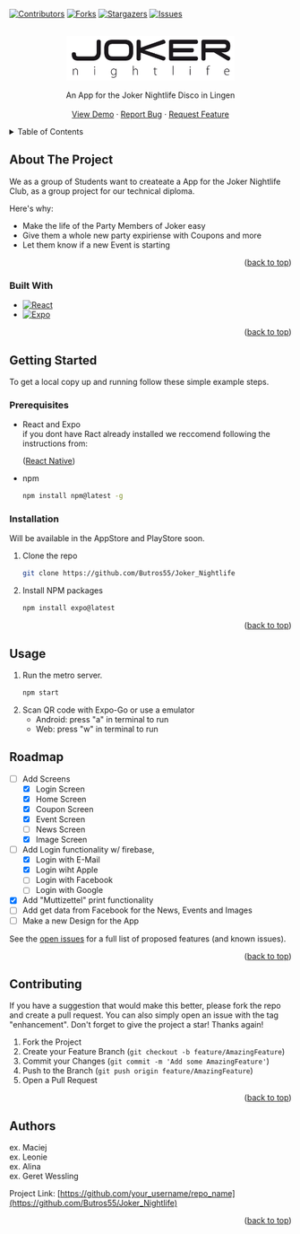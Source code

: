 <!-- Improved compatibility of back to top link: See: https://github.com/othneildrew/Best-README-Template/pull/73 -->
<a name="readme-top"></a>
<!--
*** Thanks for checking out the Best-README-Template. If you have a suggestion
*** that would make this better, please fork the repo and create a pull request
*** or simply open an issue with the tag "enhancement".
*** Don't forget to give the project a star!
*** Thanks again! Now go create something AMAZING! :D
-->



<!-- PROJECT SHIELDS -->
<!--
*** I'm using markdown "reference style" links for readability.
*** Reference links are enclosed in brackets [ ] instead of parentheses ( ).
*** See the bottom of this document for the declaration of the reference variables
*** for contributors-url, forks-url, etc. This is an optional, concise syntax you may use.
*** https://www.markdownguide.org/basic-syntax/#reference-style-links
-->
[![Contributors][contributors-shield]][contributors-url]
[![Forks][forks-shield]][forks-url]
[![Stargazers][stars-shield]][stars-url]
[![Issues][issues-shield]][issues-url]



<!-- PROJECT LOGO -->
<br />
<div align="center">
  <a href="https://github.com/Butros55/Joker_Nightlife">
    <img src="assets/pictures/logo.png" alt="Logo" width="300" height="80">
  </a>

  <p align="center">
    An App for the Joker Nightlife Disco in Lingen
    <br />
    <br />
    <a href="https://github.com/Butros55/Joker_Nightlife">View Demo</a>
    ·
    <a href="https://github.com/Butros55/Joker_Nightlife/issues">Report Bug</a>
    ·
    <a href="https://github.com/Butros55/Joker_Nightlife/issues">Request Feature</a>
  </p>
</div>



<!-- TABLE OF CONTENTS -->
<details>
  <summary>Table of Contents</summary>
  <ol>
    <li>
      <a href="#about-the-project">About The Project</a>
      <ul>
        <li><a href="#built-with">Built With</a></li>
      </ul>
    </li>
    <li>
      <a href="#getting-started">Getting Started</a>
      <ul>
        <li><a href="#prerequisites">Prerequisites</a></li>
        <li><a href="#installation">Installation</a></li>
      </ul>
    </li>
    <li><a href="#usage">Usage</a></li>
    <li><a href="#roadmap">Roadmap</a></li>
    <li><a href="#contributing">Contributing</a></li>
    <li><a href="#authors">Author</a></li>
    <li><a href="#acknowledgments">Acknowledgments</a></li>
  </ol>
</details>



<!-- ABOUT THE PROJECT -->
## About The Project

We as a group of Students want to createate a App for the Joker Nightlife Club, as a group project for our technical diploma.

Here's why:
* Make the life of the Party Members of Joker easy
* Give them a whole new party expiriense with Coupons and more
* Let them know if a new Event is starting

<p align="right">(<a href="#readme-top">back to top</a>)</p>



### Built With

* [![React][React.js]][React-url]
* [![Expo][Expo.dev]][Expo-url]

<p align="right">(<a href="#readme-top">back to top</a>)</p>



<!-- GETTING STARTED -->
## Getting Started

To get a local copy up and running follow these simple example steps.

### Prerequisites

* React and Expo
  <br>
  if you dont have Ract already installed we reccomend following the instructions from:
  <p>(<a href="https://reactnative.dev/docs/environment-setup">React Native</a>)</p>
  
* npm
  ```sh
  npm install npm@latest -g
  ```

### Installation

Will be available in the AppStore and PlayStore soon.

1. Clone the repo
   ```sh
   git clone https://github.com/Butros55/Joker_Nightlife
   ```
2. Install NPM packages
   ```sh
   npm install expo@latest
   ```

<p align="right">(<a href="#readme-top">back to top</a>)</p>



<!-- USAGE EXAMPLES -->
## Usage

1. Run the metro server.
   ```sh
   npm start
   ```
2. Scan QR code with Expo-Go or use a emulator
   * Android: press "a" in terminal to run
   * Web: press "w" in terminal to run

<!-- ROADMAP -->
## Roadmap

- [ ] Add Screens
    - [x] Login Screen
    - [x] Home Screen
    - [x] Coupon Screen
    - [x] Event Screen
    - [ ] News Screen
    - [x] Image Screen
- [ ] Add Login functionality w/ firebase,
    - [x] Login with E-Mail
    - [x] Login wiht Apple
    - [ ] Login with Facebook
    - [ ] Login with Google
- [x] Add "Muttizettel" print functionality
- [ ] Add get data from Facebook for the News, Events and Images
- [ ] Make a new Design for the App

See the [open issues](https://github.com/othneildrew/Best-README-Template/issues) for a full list of proposed features (and known issues).

<p align="right">(<a href="#readme-top">back to top</a>)</p>



<!-- CONTRIBUTING -->
## Contributing

If you have a suggestion that would make this better, please fork the repo and create a pull request. You can also simply open an issue with the tag "enhancement".
Don't forget to give the project a star! Thanks again!

1. Fork the Project
2. Create your Feature Branch (`git checkout -b feature/AmazingFeature`)
3. Commit your Changes (`git commit -m 'Add some AmazingFeature'`)
4. Push to the Branch (`git push origin feature/AmazingFeature`)
5. Open a Pull Request

<p align="right">(<a href="#readme-top">back to top</a>)</p>


<!-- Authors -->
## Authors

ex. Maciej
<br>
ex. Leonie
<br>
ex. Alina
<br>
ex. Geret Wessling

Project Link: [https://github.com/your_username/repo_name](https://github.com/Butros55/Joker_Nightlife)

<p align="right">(<a href="#readme-top">back to top</a>)</p>


<!-- MARKDOWN LINKS & IMAGES -->
<!-- https://www.markdownguide.org/basic-syntax/#reference-style-links -->
[contributors-shield]: https://img.shields.io/github/contributors/Butros55/Joker_Nightlife.svg?style=for-the-badge
[contributors-url]: https://github.com/Butros55/Joker_Nightlife/graphs/contributors
[forks-shield]: https://img.shields.io/github/forks/Butros55/Joker_Nightlife.svg?style=for-the-badge
[forks-url]: https://github.com/Butros55/Joker_Nightlife/network/members
[stars-shield]: https://img.shields.io/github/stars/Butros55/Joker_Nightlife.svg?style=for-the-badge
[stars-url]: https://github.com/Butros55/Joker_Nightlife/stargazers
[issues-shield]: https://img.shields.io/github/issues/Butros55/Joker_Nightlife.svg?style=for-the-badge
[issues-url]: https://github.com/Butros55/Joker_Nightlife/issues
[product-screenshot]: images/screenshot.png
[React.js]: https://img.shields.io/badge/React-20232A?style=for-the-badge&logo=react&logoColor=61DAFB
[React-url]: https://reactjs.org/
[Expo.dev]: https://img.shields.io/badge/Build-000.svg?style=for-the-badge&logo=EXPO&labelColor=000&logoColor=FFF
[Expo-url]: https://expo.dev/
